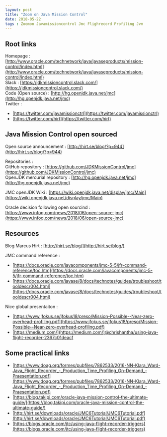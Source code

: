 ```yaml
---
layout: post
title: "Zoom on Java Mission Control"
date: 2018-05-22
tags : Zoomon Javamissioncontrol Jmc Flighrecord Profiling Jvm
---
```


## Root links   

Homepage : [http://www.oracle.com/technetwork/java/javaseproducts/mission-control/index.html](http://www.oracle.com/technetwork/java/javaseproducts/mission-control/index.html)   
Slack : [https://jdkmissioncontrol.slack.com/](https://jdkmissioncontrol.slack.com/)    
Code (Open source) : [http://hg.openjdk.java.net/jmc](http://hg.openjdk.java.net/jmc)    
Twitter :     
* [https://twitter.com/javamissionctrl](https://twitter.com/javamissionctrl)
* [https://twitter.com/hirt](https://twitter.com/hirt)

## Java Mission Control open sourced

Open source announcement : [http://hirt.se/blog/?p=944](http://hirt.se/blog/?p=944)

Repositories :    
GitHub repository : [https://github.com/JDKMissionControl/jmc](https://github.com/JDKMissionControl/jmc)    
OpenJDK mercurial repository : [http://hg.openjdk.java.net/jmc](http://hg.openjdk.java.net/jmc)

JMC openJDK Wiki : [https://wiki.openjdk.java.net/display/jmc/Main](https://wiki.openjdk.java.net/display/jmc/Main)

Oracle decision following open sourcind : [https://www.infoq.com/news/2018/06/open-source-jmc](https://www.infoq.com/news/2018/06/open-source-jmc)   

## Resources    

Blog Marcus Hirt : [http://hirt.se/blog/](http://hirt.se/blog/)

JMC command reference :      
* [https://docs.oracle.com/javacomponents/jmc-5-5/jfr-command-reference/toc.htm](https://docs.oracle.com/javacomponents/jmc-5-5/jfr-command-reference/toc.htm)
* [https://docs.oracle.com/javase/8/docs/technotes/guides/troubleshoot/tooldescr004.html](https://docs.oracle.com/javase/8/docs/technotes/guides/troubleshoot/tooldescr004.html)

Nice global presentaiton : 
* [https://www.jfokus.se/jfokus18/preso/Mission-Possible--Near-zero-overhead-profiling.pdf](https://www.jfokus.se/jfokus18/preso/Mission-Possible--Near-zero-overhead-profiling.pdf)
* [https://medium.com/](https://medium.com/)@chrishantha/using-java-flight-recorder-2367c01deacf


## Some practical links    

* [https://www.doag.org/formes/pubfiles/7862533/2016-NN-Klara_Ward-Java_Flight_Recorder_-_Production_Time_Profiling_On-Demand_-Praesentation.pdf](https://www.doag.org/formes/pubfiles/7862533/2016-NN-Klara_Ward-Java_Flight_Recorder_-_Production_Time_Profiling_On-Demand_-Praesentation.pdf)
* [https://blog.takipi.com/oracle-java-mission-control-the-ultimate-guide/](https://blog.takipi.com/oracle-java-mission-control-the-ultimate-guide/)
* [http://hirt.se/downloads/oracle/JMC6Tutorial/JMC6Tutorial.pdf](http://hirt.se/downloads/oracle/JMC6Tutorial/JMC6Tutorial.pdf)
* [https://blogs.oracle.com/jtc/using-java-flight-recorder-triggers](https://blogs.oracle.com/jtc/using-java-flight-recorder-triggers)
